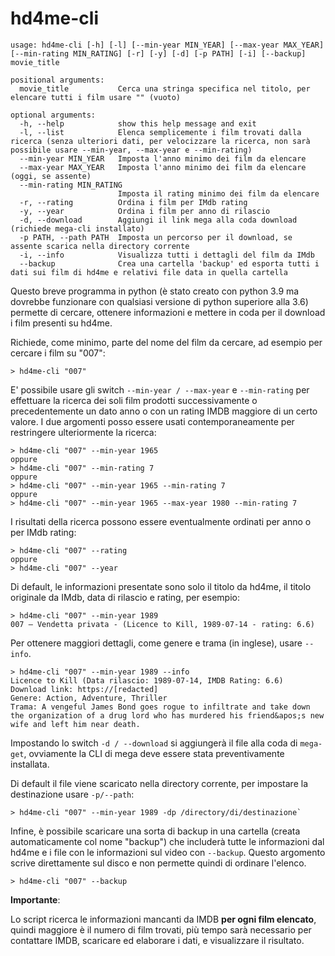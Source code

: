 # hd4me-cli

```
usage: hd4me-cli [-h] [-l] [--min-year MIN_YEAR] [--max-year MAX_YEAR] [--min-rating MIN_RATING] [-r] [-y] [-d] [-p PATH] [-i] [--backup] movie_title

positional arguments:
  movie_title           Cerca una stringa specifica nel titolo, per elencare tutti i film usare "" (vuoto)

optional arguments:
  -h, --help            show this help message and exit
  -l, --list            Elenca semplicemente i film trovati dalla ricerca (senza ulteriori dati, per velocizzare la ricerca, non sarà possibile usare --min-year, --max-year e --min-rating)
  --min-year MIN_YEAR   Imposta l'anno minimo dei film da elencare
  --max-year MAX_YEAR   Imposta l'anno minimo dei film da elencare (oggi, se assente)
  --min-rating MIN_RATING
                        Imposta il rating minimo dei film da elencare
  -r, --rating          Ordina i film per IMdb rating
  -y, --year            Ordina i film per anno di rilascio
  -d, --download        Aggiungi il link mega alla coda download (richiede mega-cli installato)
  -p PATH, --path PATH  Imposta un percorso per il download, se assente scarica nella directory corrente
  -i, --info            Visualizza tutti i dettagli del film da IMdb
  --backup              Crea una cartella 'backup' ed esporta tutti i dati sui film di hd4me e relativi file data in quella cartella
```

Questo breve programma in python (è stato creato con python 3.9 ma dovrebbe funzionare con qualsiasi versione di python superiore alla 3.6) permette di cercare, ottenere informazioni e mettere in coda per il download i film presenti su hd4me.

Richiede, come minimo, parte del nome del film da cercare, ad esempio per cercare i film su "007":

```
> hd4me-cli "007"
```

E' possibile usare gli switch `--min-year / --max-year` e `--min-rating` per effettuare la ricerca dei soli film prodotti successivamente o precedentemente un dato anno o con un rating IMDB maggiore di un certo valore. I due argomenti posso essere usati contemporaneamente per restringere ulteriormente la ricerca:

```
> hd4me-cli "007" --min-year 1965
oppure
> hd4me-cli "007" --min-rating 7
oppure
> hd4me-cli "007" --min-year 1965 --min-rating 7
oppure
> hd4me-cli "007" --min-year 1965 --max-year 1980 --min-rating 7
```

I risultati della ricerca possono essere eventualmente ordinati per anno o per IMdb rating:

```
> hd4me-cli "007" --rating
oppure
> hd4me-cli "007" --year
```

Di default, le informazioni presentate sono solo il titolo da hd4me, il titolo originale da IMdb, data di rilascio e rating, per esempio:

```
> hd4me-cli "007" --min-year 1989
007 – Vendetta privata - (Licence to Kill, 1989-07-14 - rating: 6.6)
```

Per ottenere maggiori dettagli, come genere e trama (in inglese), usare `--info`.

```
> hd4me-cli "007" --min-year 1989 --info
Licence to Kill (Data rilascio: 1989-07-14, IMDB Rating: 6.6)
Download link: https://[redacted]
Genere: Action, Adventure, Thriller
Trama: A vengeful James Bond goes rogue to infiltrate and take down the organization of a drug lord who has murdered his friend&apos;s new wife and left him near death.
```

Impostando lo switch `-d / --download` si aggiungerà il file alla coda di `mega-get`, ovviamente la CLI di mega deve essere stata preventivamente installata.

Di default il file viene scaricato nella directory corrente, per impostare la destinazione usare `-p/--path`:

```
> hd4me-cli "007" --min-year 1989 -dp /directory/di/destinazione`
```

Infine, è possibile scaricare una sorta di backup in una cartella (creata automaticamente col nome "backup") che includerà tutte le informazioni dal hd4me e i file con le informazioni sul video con `--backup`. Questo argomento scrive direttamente sul disco e non permette quindi di ordinare l'elenco.

```
> hd4me-cli "007" --backup
```

**Importante**:

Lo script ricerca le informazioni mancanti da IMDB **per ogni film elencato**, quindi maggiore è il numero di film trovati, più tempo sarà necessario per contattare IMDB, scaricare ed elaborare i dati, e visualizzare il risultato.
